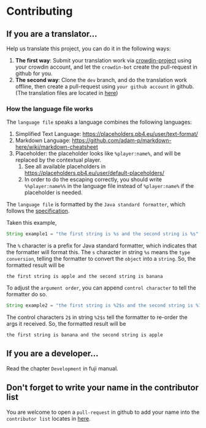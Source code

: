 # Contributing

## If you are a translator...

Help us translate this project, you can do it in the following ways:
1. **The first way**: Submit your translation work via [crowdin-project](https://crowdin.com/project/fuji-fabric) using your crowdin account, and let the `crowdin-bot` create the pull-request in github for you.
2. **The second way**: Clone the `dev` branch, and do the translation work offline, then create a pull-request using `your github account` in github. (The translation files are located in [here](https://github.com/sakurawald/fuji/tree/dev/crowdin))

### How the language file works 
The `language file` speaks a language combines the following languages:
1. Simplified Text Language: https://placeholders.pb4.eu/user/text-format/
2. Markdown Language: https://github.com/adam-p/markdown-here/wiki/markdown-cheatsheet
3. Placeholder: the placeholder looks like `%player:name%`, and will be replaced by the contextual player. 
   1. See all available placeholders in https://placeholders.pb4.eu/user/default-placeholders/
   2. In order to do the escaping correctly, you should write `%%player:name%%` in the language file instead of `%player:name%` if the placeholder is needed.


The `language file` is formatted by the `Java standard formatter`, which follows the [specification](https://docs.oracle.com/en/java/javase/21/docs/api/java.base/java/util/Formatter.html).

Taken this example,
```java
String example1 = "the first string is %s and the second string is %s".formatted("apple", "banana");
```
The `%` character is a prefix for Java standard formatter, which indicates that the formatter will format this. 
The `s` character in string `%s` means the `type conversion`, telling the formatter to convert the `object` into a `string`.
So, the formatted result will be
```
the first string is apple and the second string is banana
```

To adjust the `argument order`, you can append `control character` to tell the formatter do so.
```java
String example2 = "the first string is %2$s and the second string is %1$s".formatted("apple", "banana");
```
The control characters `2$` in string `%2$s` tell the formatter to re-order the args it received.
So, the formatted result will be
```
the first string is banana and the second string is apple
```


## If you are a developer...

Read the chapter `Development` in fuji manual.

## Don't forget to write your name in the contributor list
You are welcome to open a `pull-request` in github to add your name into the `contributor list` locates in [here](https://github.com/sakurawald/fuji/blob/dev/src/main/resources/fabric.mod.json).